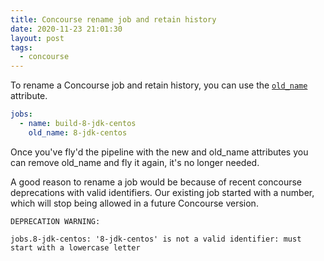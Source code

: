 ```yaml
---
title: Concourse rename job and retain history
date: 2020-11-23 21:01:30
layout: post
tags:
  - concourse
---
```


To rename a Concourse job and retain history, you can use the [`old_name`](https://concourse-ci.org/jobs.html#schema.job.old_name) attribute.

```yaml
jobs:
  - name: build-8-jdk-centos
    old_name: 8-jdk-centos
```

Once you've fly'd the pipeline with the new and old_name attributes you can remove old_name and fly it again, it's no longer needed.

A good reason to rename a job would be because of recent concourse deprecations with valid identifiers. Our existing job started with a number, which will stop being allowed in a future Concourse version.

```
DEPRECATION WARNING:

jobs.8-jdk-centos: '8-jdk-centos' is not a valid identifier: must start with a lowercase letter
```

